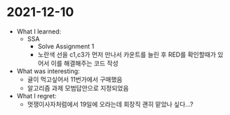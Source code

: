 # 2021-12-10

- What I learned: 
  - SSA
    - Solve Assignment 1
    - 노란색 선을 c1,c3가 먼저 만나서 카운트를 늘린 후 RED를 확인할때가 있어서 이를 해결해주는 코드 작성
- What was interesting: 
  - 귤이 먹고싶어서 11번가에서 구매했음
  - 알고리즘 과제 모범답안으로 지정되었음
- What I regret: 
  - 멋쟁이사자처럼에서 19일에 오라는데 회장직 괜히 맡았나 싶다...?